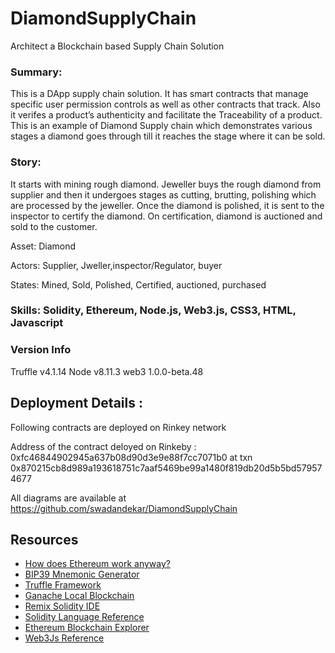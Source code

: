 # DiamondSupplyChain
Architect a Blockchain based Supply Chain Solution

### Summary: 
This is a DApp supply chain solution. It has smart contracts that manage specific user permission controls as well as other contracts that track. Also it verifes a product’s authenticity and facilitate the Traceability of a product. This is an example of Diamond Supply chain which demonstrates various stages a diamond goes through till it reaches the stage where it can be sold.

### Story:
It starts with mining rough diamond. Jeweller buys the rough diamond from supplier and then it undergoes stages as cutting, brutting, polishing which are processed by the jeweller.
Once the diamond is polished, it is sent to the inspector to certify the diamond. 
On certification, diamond is auctioned and sold to the customer.

Asset: Diamond

Actors: Supplier, Jweller,inspector/Regulator, buyer

States: Mined, Sold,  Polished, Certified, auctioned, purchased

### Skills: Solidity, Ethereum, Node.js, Web3.js, CSS3, HTML, Javascript

### Version Info 

Truffle v4.1.14
Node v8.11.3
web3 1.0.0-beta.48

## Deployment Details : 

Following contracts are deployed on Rinkey network

Address of the contract deloyed on Rinkeby :
0xfc46844902945a637b08d90d3e9e88f7cc7071b0 at txn 0x870215cb8d989a193618751c7aaf5469be99a1480f819db20d5b5bd579574677

All diagrams are available at https://github.com/swadandekar/DiamondSupplyChain


## Resources

* [How does Ethereum work anyway?](https://medium.com/@preethikasireddy/how-does-ethereum-work-anyway-22d1df506369)
* [BIP39 Mnemonic Generator](https://iancoleman.io/bip39/)
* [Truffle Framework](http://truffleframework.com/)
* [Ganache Local Blockchain](http://truffleframework.com/ganache/)
* [Remix Solidity IDE](https://remix.ethereum.org/)
* [Solidity Language Reference](http://solidity.readthedocs.io/en/v0.4.24/)
* [Ethereum Blockchain Explorer](https://etherscan.io/)
* [Web3Js Reference](https://github.com/ethereum/wiki/wiki/JavaScript-API)


